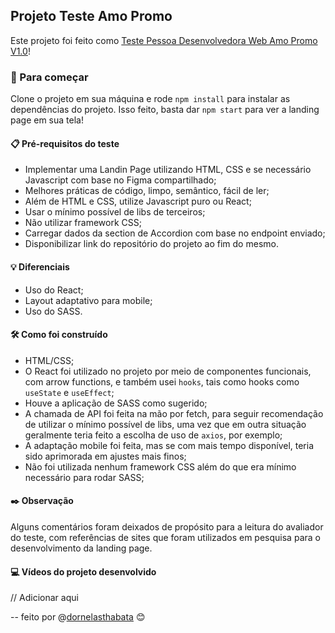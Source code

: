 ## Projeto Teste Amo Promo

Este projeto foi feito como [Teste Pessoa Desenvolvedora Web Amo Promo V1.0](https://gist.github.com/vitorfavila/1d49f3f43ad97068b601dd75488c49cd)!

### 🚀 Para começar

Clone o projeto em sua máquina e rode `npm install` para instalar as dependências do projeto. Isso feito, basta dar `npm start` para ver a landing page em sua tela!

#### 📋 Pré-requisitos do teste

- Implementar uma Landin Page utilizando HTML, CSS e se necessário Javascript com base no Figma compartilhado;
- Melhores práticas de código, limpo, semântico, fácil de ler;
- Além de HTML e CSS, utilize Javascript puro ou React;
- Usar o mínimo possível de libs de terceiros;
- Não utilizar framework CSS;
- Carregar dados da section de Accordion com base no endpoint enviado;
- Disponibilizar link do repositório do projeto ao fim do mesmo.

#### 💡 Diferenciais

- Uso do React;
- Layout adaptativo para mobile;
- Uso do SASS.

#### 🛠️ Como foi construído

- HTML/CSS;
- O React foi utilizado no projeto por meio de componentes funcionais, com arrow functions, e também usei `hooks`, tais como hooks como `useState` e `useEffect`;
- Houve a aplicação de SASS como sugerido;
- A chamada de API foi feita na mão por fetch, para seguir recomendação de utilizar o mínimo possível de libs, uma vez que em outra situação geralmente teria feito a escolha de uso de `axios`, por exemplo;
- A adaptação mobile foi feita, mas se com mais tempo disponível, teria sido aprimorada em ajustes mais finos;
- Não foi utilizada nenhum framework CSS além do que era mínimo necessário para rodar SASS;

#### ✒️ Observação

Alguns comentários foram deixados de propósito para a leitura do avaliador do teste, com referências de sites que foram utilizados em pesquisa para o desenvolvimento da landing page.

#### 💻 Vídeos do projeto desenvolvido

// Adicionar aqui

-- feito por @[dornelasthabata](https://github.com/dthabata) 😊